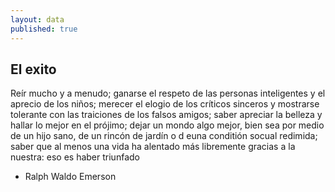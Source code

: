 ```yaml
---
layout: data
published: true
---
```


## El exito

Reír mucho y a menudo; ganarse el respeto de las personas inteligentes y el aprecio de los niños; merecer el elogio de los críticos sinceros y mostrarse tolerante con las traiciones de los falsos amigos; saber apreciar la belleza y hallar lo mejor en el prójimo; dejar un mondo algo mejor, bien sea por medio de un hijo sano, de un rincón de jardín o d euna conditión socual redimida; saber que al menos una vida ha alentado más libremente gracias a la nuestra: eso es haber triunfado


- Ralph Waldo Emerson
